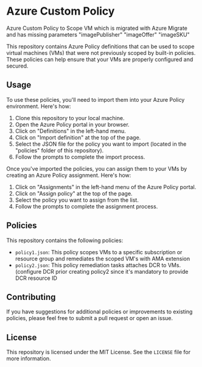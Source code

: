 # Azure Custom Policy
Azure Custom Policy to Scope VM which is migrated with Azure Migrate and has missing parameters "imagePublisher" "imageOffer" "imageSKU"

This repository contains Azure Policy definitions that can be used to scope virtual machines (VMs) that were not previously scoped by built-in policies. These policies can help ensure that your VMs are properly configured and secured.

## Usage

To use these policies, you'll need to import them into your Azure Policy environment. Here's how:

1. Clone this repository to your local machine.
2. Open the Azure Policy portal in your browser.
3. Click on "Definitions" in the left-hand menu.
4. Click on "Import definition" at the top of the page.
5. Select the JSON file for the policy you want to import (located in the "policies" folder of this repository).
6. Follow the prompts to complete the import process.

Once you've imported the policies, you can assign them to your VMs by creating an Azure Policy assignment. Here's how:

1. Click on "Assignments" in the left-hand menu of the Azure Policy portal.
2. Click on "Assign policy" at the top of the page.
3. Select the policy you want to assign from the list.
4. Follow the prompts to complete the assignment process.

## Policies

This repository contains the following policies:

- `policy1.json`: This policy scopes VMs to a specific subscription or resource group and remediates the scoped VM's with AMA extension
- `policy2.json`: This policy remediation tasks attaches DCR to VMs. (configure DCR prior creating policy2 since it's mandatory to provide DCR resource ID 

## Contributing

If you have suggestions for additional policies or improvements to existing policies, please feel free to submit a pull request or open an issue.

## License

This repository is licensed under the MIT License. See the `LICENSE` file for more information.

